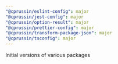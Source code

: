 ```yaml
---
"@cprussin/eslint-config": major
"@cprussin/jest-config": major
"@cprussin/option-result": major
"@cprussin/prettier-config": major
"@cprussin/transform-package-json": major
"@cprussin/tsconfig": major
---
```


Initial versions of various packages
